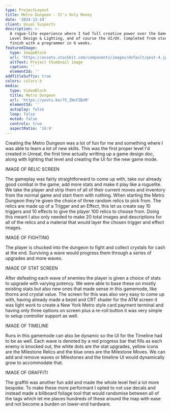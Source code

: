 ```yaml
---
type: ProjectLayout
title: Metro Dungeon - It's Only Money
date: '2024-12-14'
client: Usual Suspects
description: >-
  A rogue-lite experience where I had full creative power over the Game Design,
  Level Design & Lighting, and of course the UI/UX. Completed from start to
  finish with a programmer in 6 weeks.
featuredImage:
  type: ImageBlock
  url: 'https://assets.stackbit.com/components/images/default/post-4.jpeg'
  altText: Project thumbnail image
  caption: ''
  elementId: ''
addTitleSuffix: true
colors: colors-b
media:
  type: VideoBlock
  title: Metro Dungeon
  url: 'https://youtu.be/75_ZNsFZBzM'
  elementId: ''
  autoplay: false
  loop: false
  muted: false
  controls: true
  aspectRatio: '16:9'
---
```

Creating the Metro Dungeon was a lot of fun for me and something where I was able to learn a lot of new skills. This was the first proper level I'd created in Unreal, the first time actually writting up a game design doc, along with lighting that level and creating the UI for the new game mode.

IMAGE OF RELIC SCREEN

The gameplay was fairly straightforward to come up with, take our already good combat in the game, add more stats and make it play like a roguelite. We take the player and strip them of all of their current moves and inventory from the normal game and start them with nothing. When starting the Metro Dungeon they're given the choice of three random relics to pick from. The relics are made up of a Trigger and an Effect, this let us create say 10 triggers and 10 effects to give the player 100 relics to choose from. Doing this meant I also only needed to make 20 total images and descriptions for all of the relics and a material that would layer the chosen trigger and effect images.

IMAGE OF FIGHTING

The player is chucked into the dungeon to fight and collect crystals for cash at the end. Surviving a wave would progress them through a series of upgrades and more waves.

IMAGE OF STAT SCREEN

After defeating each wave of enemies the player is given a choice of stats to upgrade with varying potency. We were able to base these on mostly existing stats but also new ones that made sense in this gamemode, like thorns and crystal value. The screen for this was also very easy to come up with, having already made a bezel and CRT shader for the ATM screen it was light work to create a New York Metro style card payment terminal and having only three options on screen plus a re-roll button it was very simple to setup controller support as well. 

IMAGE OF TIMELINE

Runs in this gamemode can also be dynamic so the UI for the Timeline had to be as well. Each wave is denoted by a red progress bar that fills as each enemy is knocked out, the white dots are the stat upgrades, yellow icons are the Milestone Relics and the blue ones are the Milestone Moves. We can add and remove waves or Milestones and the timeline UI would dynamically grow to accommodate that. 

IMAGE OF GRAFFITI

The graffiti was another fun add and made the whole level feel a lot more bespoke. To make these more performant I opted to not use decals and instead made a billboard foliage tool that would randomise between all of the tags which let me places hundreds of these around the map with ease and not become a burden on lower-end hardware. 
